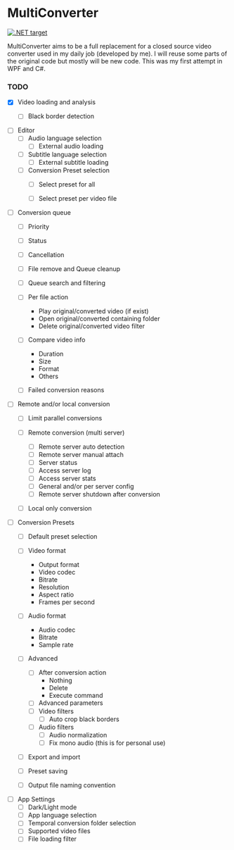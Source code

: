 # MultiConverter

<a href="https://dotnet.microsoft.com/download" alt=".NET target"><img alt=".NET target" src="https://img.shields.io/badge/dynamic/xml?color=%23512bd4&label=target&query=%2F%2FTargetFramework%5B1%5D&url=https%3A%2F%2Fraw.githubusercontent.com%2FQAppsSoft%2FMultiConverter%2Fmain%2Fsrc%2FMultiConverter.Desktop%2FMultiConverter.Desktop.csproj" title="Go To .NET Download"></a>

MultiConverter aims to be a full replacement for a closed source video converter used in my daily job (developed by me). I will reuse some parts of the original code but mostly will be new code. This was my first attempt in WPF and C#.

### TODO

- [X] Video loading and analysis
  - [ ] Black border detection


- [ ] Editor
  - [ ] Audio language selection
    - [ ] External audio loading
  - [ ] Subtitle language selection
    - [ ] External subtitle loading
  - [ ] Conversion Preset selection
    - [ ] Select preset for all
    - [ ] Select preset per video file


- [ ] Conversion queue
  - [ ] Priority
  - [ ] Status
  - [ ] Cancellation
  - [ ] File remove and Queue cleanup
  - [ ] Queue search and filtering
  - [ ] Per file action
    - Play original/converted video (if exist)
    - Open original/converted containing folder
    - Delete original/converted video filter
  - [ ] Compare video info
    - Duration
    - Size
    - Format
    - Others
  - [ ] Failed conversion reasons


- [ ] Remote and/or local conversion
  - [ ] Limit parallel conversions
  - [ ] Remote conversion (multi server)
    - [ ] Remote server auto detection
    - [ ] Remote server manual attach
    - [ ] Server status
    - [ ] Access server log
    - [ ] Access server stats
    - [ ] General and/or per server config
    - [ ] Remote server shutdown after conversion
  - [ ] Local only conversion


- [ ] Conversion Presets
  - [ ] Default preset selection
  - [ ] Video format
    - Output format
    - Video codec
    - Bitrate
    - Resolution
    - Aspect ratio
    - Frames per second
  - [ ] Audio format
    - Audio codec
    - Bitrate
    - Sample rate
  - [ ] Advanced
    - [ ] After conversion action
      - Nothing
      - Delete
      - Execute command
    - [ ] Advanced parameters
    - [ ] Video filters
      - [ ] Auto crop black borders
    - [ ] Audio filters
      - [ ] Audio normalization
      - [ ] Fix mono audio (this is for personal use)
  - [ ] Export and import
  - [ ] Preset saving
  - [ ] Output file naming convention


- [ ] App Settings
  - [ ] Dark/Light mode
  - [ ] App language selection
  - [ ] Temporal conversion folder selection
  - [ ] Supported video files
  - [ ] File loading filter
